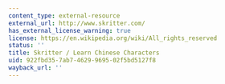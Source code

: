 ```yaml
---
content_type: external-resource
external_url: http://www.skritter.com/
has_external_license_warning: true
license: https://en.wikipedia.org/wiki/All_rights_reserved
status: ''
title: Skritter / Learn Chinese Characters
uid: 922fbd35-7ab7-4629-9695-02f5bd5127f8
wayback_url: ''
---
```


